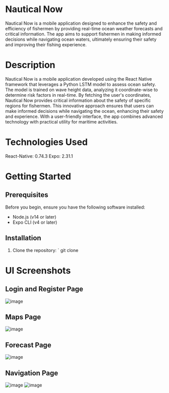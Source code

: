 # Nautical Now
Nautical Now is a mobile application designed to enhance the safety and efficiency of fishermen by providing real-time ocean weather forecasts and critical information. The app aims to support fishermen in making informed decisions while navigating ocean waters, ultimately ensuring their safety and improving their fishing experience.

# Description
Nautical Now is a mobile application developed using the React Native framework that leverages a Python LSTM model to assess ocean safety. The model is trained on wave height data, analyzing it coordinate-wise to determine risk factors in real-time. By fetching the user's coordinates, Nautical Now provides critical information about the safety of specific regions for fishermen. This innovative approach ensures that users can make informed decisions while navigating the ocean, enhancing their safety and experience. With a user-friendly interface, the app combines advanced technology with practical utility for maritime activities.

# Technologies Used
React-Native: 0.74.3
Expo: 2.31.1

# Getting Started
## Prerequisites
Before you begin, ensure you have the following software installed:

- Node.js (v14 or later)
- Expo CLI (v4 or later)

## Installation
1. Clone the repository:
   ` git clone <repo link>

# UI Screenshots
## Login and Register Page
![image](https://github.com/user-attachments/assets/acfe6533-18e0-471a-94cc-b065738bdc7d)

## Maps Page
![image](https://github.com/user-attachments/assets/4f449638-2a4f-42ac-a8b0-cebb48e58e52)

## Forecast Page
![image](https://github.com/user-attachments/assets/4efd66a4-ac85-42cd-81df-772606956d17)

## Navigation Page
![image](https://github.com/user-attachments/assets/d9ec2b60-931d-44e4-bd02-1e2fe02e4f7b)
![image](https://github.com/user-attachments/assets/d9a233af-c9e1-4221-93d1-3b5775bb728e)






